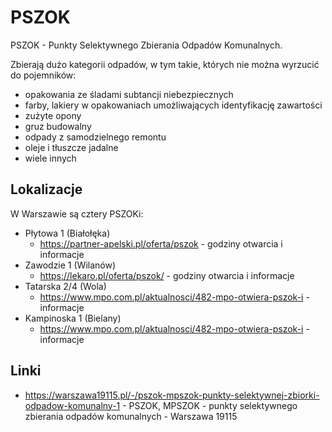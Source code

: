 # PSZOK

PSZOK - Punkty Selektywnego Zbierania Odpadów Komunalnych.

Zbierają dużo kategorii odpadów, w tym takie, których nie można wyrzucić do pojemników:

- opakowania ze śladami subtancji niebezpiecznych
- farby, lakiery w opakowaniach umożliwających identyfikację zawartości
- zużyte opony
- gruz budowalny
- odpady z samodzielnego remontu
- oleje i tłuszcze jadalne
- wiele innych

## Lokalizacje

W Warszawie są cztery PSZOKi:

- Płytowa 1 (Białołęka)
  - https://partner-apelski.pl/oferta/pszok - godziny otwarcia i informacje
- Zawodzie 1 (Wilanów)
  - https://lekaro.pl/oferta/pszok/ - godziny otwarcia i informacje
- Tatarska 2/4 (Wola)
  - https://www.mpo.com.pl/aktualnosci/482-mpo-otwiera-pszok-i - informacje
- Kampinoska 1 (Bielany)
  - https://www.mpo.com.pl/aktualnosci/482-mpo-otwiera-pszok-i - informacje

## Linki

- https://warszawa19115.pl/-/pszok-mpszok-punkty-selektywnej-zbiorki-odpadow-komunalny-1 - PSZOK, MPSZOK - punkty selektywnego zbierania odpadów komunalnych - Warszawa 19115
